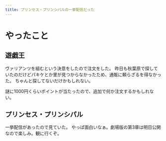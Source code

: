 ```yaml
---
title: プリンセス・プリンシパルの一挙配信だった
---
```


# やったこと

## 遊戯王

ヴァリアンツを組むという決意をしたので注文をした。
昨日も秋葉原で探していたのだけどパキケとか里が見つからなかったため、通販に頼らざるを得なかった。
ちゃんと探してないだけかもしれない。

謎に1000円くらいポイントが当たったので、追加で何か注文するかもしれない。

## プリンセス・プリンシパル

一挙配信があったので見ていた。
やっぱ面白いなぁ。劇場版の第3章は明日公開なので楽しみ。観に行くぞ。
